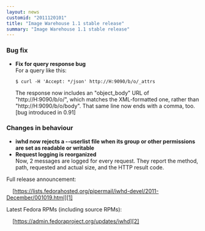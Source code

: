 ```yaml
---
layout: news
customid: "2011120101"
title: "Image Warehouse 1.1 stable release"
summary: "Image Warehouse 1.1 stable release"
---
```

### Bug fix

* __Fix for query response bug__  
  For a query like this:

      $ curl -H 'Accept: */json' http://H:9090/b/o/_attrs
	
  The response now includes an "object_body" URL of "http://H:9090/b/o/", which
  matches the XML-formatted one, rather than "http://H:9090/b/o/body". That
  same line now ends with a comma, too.  
  \[bug introduced in 0.91]

### Changes in behaviour

* __iwhd now rejects a --userlist file when its group or other permissions are
  set as readable or writable__
* __Request logging is reorganized__  
  Now, 2 messages are logged for every request. They report the method, path,
  requested and actual size, and the HTTP result code.

Full release announcement:

&nbsp;&nbsp;&nbsp;&nbsp;[https://lists.fedorahosted.org/pipermail/iwhd-devel/2011-December/001019.html][1]

Latest Fedora RPMs (including source RPMs):

&nbsp;&nbsp;&nbsp;&nbsp;[https://admin.fedoraproject.org/updates/iwhd][2]

 [1]: https://lists.fedorahosted.org/pipermail/iwhd-devel/2011-December/001019.html "Image Warehouse 1.1 release announcement"
 [2]: https://admin.fedoraproject.org/updates/iwhd "Fedora RPMs for Image Warehouse"